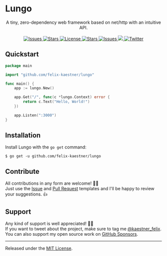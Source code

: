 # Lungo

<p align="center">
    <span>A tiny, zero-dependency web framework based on net/http with an intuitive API.</span>
    <br><br>
    <a href="https://github.com/felix-kaestner/lungo/issues">
        <img alt="Issues" src="https://img.shields.io/github/issues/felix-kaestner/lungo?color=29b6f6&style=flat-square">
    </a>
    <a href="https://github.com/felix-kaestner/lungo/stargazers">
        <img alt="Stars" src="https://img.shields.io/github/stars/felix-kaestner/lungo?color=29b6f6&style=flat-square">
    </a>
    <a href="https://github.com/felix-kaestner/lungo/blob/main/LICENSE">
        <img alt="License" src="https://img.shields.io/github/license/felix-kaestner/lungo?color=29b6f6&style=flat-square">
    </a>
    <a href="https://pkg.go.dev/github.com/felix-kaestner/lungo">
        <img alt="Stars" src="https://img.shields.io/badge/go-documentation-blue?color=29b6f6&style=flat-square">
    </a>
    <a href="https://goreportcard.com/report/github.com/felix-kaestner/lungo">
        <img alt="Issues" src="https://goreportcard.com/badge/github.com/felix-kaestner/lungo?style=flat-square">
    </a>
    <a href="https://codecov.io/gh/felix-kaestner/lungo">
        <img src="https://img.shields.io/codecov/c/github/felix-kaestner/lungo?style=flat-square&token=KK7ZG7A90X"/>
    </a>
    <a href="https://twitter.com/kaestner_felix">
        <img alt="Twitter" src="https://img.shields.io/badge/twitter-@kaestner_felix-29b6f6?style=flat-square">
    </a>
</p>

## Quickstart

```go
package main

import "github.com/felix-kaestner/lungo"

func main() {
    app := lungo.New()

    app.Get("/", func(c *lungo.Context) error {
        return c.Text("Hello, World!")
    })

    app.Listen(":3000")
}
```

##  Installation

Install Lungo with the `go get` command:

```
$ go get -u github.com/felix-kaestner/lungo
```

## Contribute

All contributions in any form are welcome! 🙌🏻  
Just use the [Issue](.github/ISSUE_TEMPLATE) and [Pull Request](.github/PULL_REQUEST_TEMPLATE) templates and I'll be happy to review your suggestions. 👍

## Support

Any kind of support is well appreciated! 👏🏻  
If you want to tweet about the project, make sure to tag me [@kaestner_felix](https://twitter.com/kaestner_felix). You can also support my open source work on [GitHub Sponsors](https://github.com/sponsors/felix-kaestner).

---

Released under the [MIT License](LICENSE).
